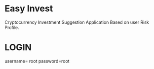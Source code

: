 # Easy Invest

Cryptocurrency Investment Suggestion Application Based on user Risk Profile.

# LOGIN

username= root
password=root
